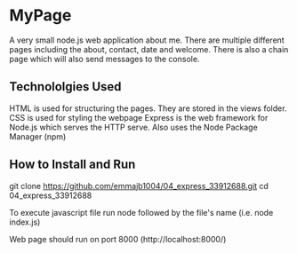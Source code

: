 # MyPage
A very small node.js web application about me. There are multiple different pages including the about, contact, date and welcome. There is also a chain page which will also send messages to the console.

## Technololgies Used
HTML is used for structuring the pages. They are stored in the views folder. 
CSS is used for styling the webpage
Express is the web framework for Node.js which serves the HTTP serve.
Also uses the Node Package Manager (npm)

## How to Install and Run

git clone https://github.com/emmajb1004/04_express_33912688.git 
cd 04_express_33912688

To execute javascript file run node followed by the file's name (i.e. node index.js)

Web page should run on port 8000 (http://localhost:8000/)